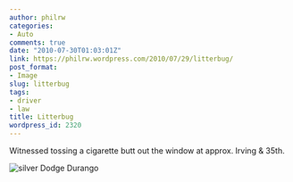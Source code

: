 ```yaml
---
author: philrw
categories:
- Auto
comments: true
date: "2010-07-30T01:03:01Z"
link: https://philrw.wordpress.com/2010/07/29/litterbug/
post_format:
- Image
slug: litterbug
tags:
- driver
- law
title: Litterbug
wordpress_id: 2320
---
```


Witnessed tossing a cigarette butt out the window at approx. Irving & 35th.

![silver Dodge Durango](/images/CO-162-ONM.jpg)
